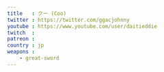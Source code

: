 ```yaml
---
title   : クー (Coo)
twitter : https://twitter.com/ggacjohnny
youtube : https://www.youtube.com/user/daitieddie
twitch  :
patreon :
country : jp
weapons :
    - great-sword
---
```

